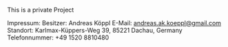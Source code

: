 This is a private Project

Impressum: Besitzer: Andreas Köppl E-Mail: andreas.ak.koeppl@gmail.com Standort: Karlmax-Küppers-Weg 39, 85221 Dachau, Germany Telefonnummer: +49 1520 8810480
